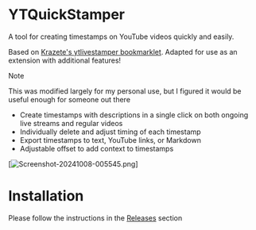 # YTQuickStamper
A tool for creating timestamps on YouTube videos quickly and easily.

Based on [Krazete's ytlivestamper bookmarklet](https://github.com/Krazete/bookmarklets/blob/master/ytlivestamper.js). Adapted for use as an extension with additional features!

 > [!NOTE]  
> This was modified largely for my personal use, but I figured it would be useful enough for someone out there

- Create timestamps with descriptions in a single click on both ongoing live streams and regular videos
- Individually delete and adjust timing of each timestamp
- Export timestamps to text, YouTube links, or Markdown
- Adjustable offset to add context to timestamps

[![Screenshot-20241008-005545.png](https://i.postimg.cc/DZGp23TQ/Screenshot-20241008-005545.png)]

# Installation
Please follow the instructions in the [Releases](https://github.com/pinapelz/yt-quickstamper/releases) section
